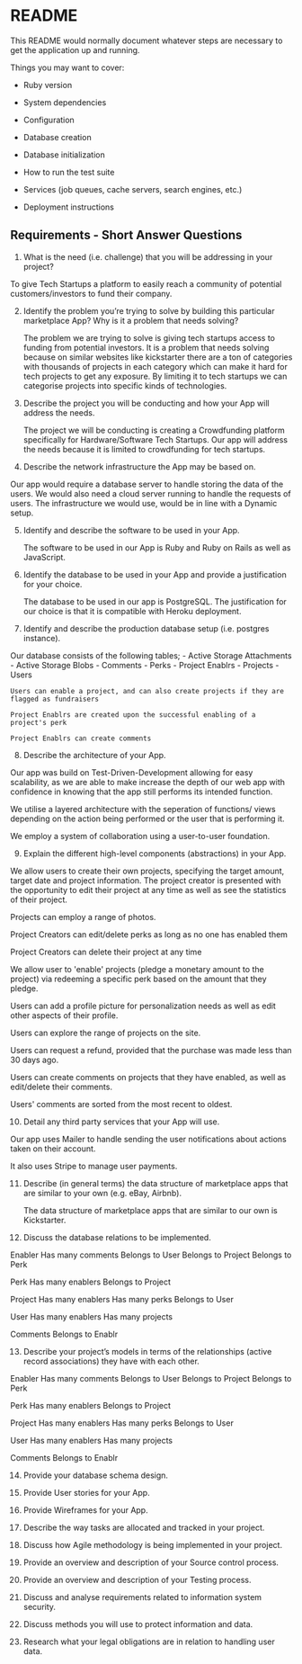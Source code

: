 # README

This README would normally document whatever steps are necessary to get the
application up and running.

Things you may want to cover:

* Ruby version

* System dependencies

* Configuration

* Database creation

* Database initialization

* How to run the test suite

* Services (job queues, cache servers, search engines, etc.)

* Deployment instructions

## Requirements - Short Answer Questions

1. What is the need (i.e. challenge) that you will be addressing in your project?

To give Tech Startups a platform to easily reach a community of potential customers/investors to fund their company.

2. Identify the problem you’re trying to solve by building this particular marketplace App? Why is it a problem that needs solving?
    
    The problem we are trying to solve is giving tech startups access to funding from potential investors. It is a problem that needs solving because on similar websites like kickstarter there are a ton of categories with thousands of projects in each category which can make it hard for tech projects to get any exposure. By limiting it to tech startups we can categorise projects into specific kinds of technologies.

3. Describe the project you will be conducting and how your App will address the needs.

    The project we will be conducting is creating a Crowdfunding platform specifically for Hardware/Software Tech Startups. Our app will address the needs because it is limited to crowdfunding for tech startups.
  
4. Describe the network infrastructure the App may be based on.
  
  Our app would require a database server to handle storing the data of the users. We would also need a cloud server running to handle the requests of users.
  The infrastructure we would use, would be in line with a Dynamic setup.

5. Identify and describe the software to be used in your App.

    The software to be used in our App is Ruby and Ruby on Rails as well as JavaScript.

6. Identify the database to be used in your App and provide a justification for your choice.

    The database to be used in our app is PostgreSQL. The justification for our choice is that it is compatible with Heroku deployment.

7. Identify and describe the production database setup (i.e. postgres instance).

  Our database consists of the following tables;
    - Active Storage Attachments
    - Active Storage Blobs
    - Comments
    - Perks
    - Project Enablrs
    - Projects
    - Users

    Users can enable a project, and can also create projects if they are flagged as fundraisers

    Project Enablrs are created upon the successful enabling of a project's perk

    Project Enablrs can create comments

8. Describe the architecture of your App.

  Our app was build on Test-Driven-Development allowing for easy scalability, as we are able to make increase the depth of our web app with confidence in knowing that the app still performs its intended function.

  We utilise a layered architecture with the seperation of functions/ views depending on the action being performed or the user that is performing it.

  We employ a system of collaboration using a user-to-user foundation.

9.  Explain the different high-level components (abstractions) in your App.

  We allow users to create their own projects, specifying the target amount, target date and project information. The project creator is presented with the opportunity to edit their project at any time as well as see the statistics of their project.

  Projects can employ a range of photos.

  Project Creators can edit/delete perks as long as no one has enabled them

  Project Creators can delete their project at any time

  We allow user to 'enable' projects (pledge a monetary amount to the project) via redeeming a specific perk based on the amount that they pledge.

  Users can add a profile picture for personalization needs as well as edit other aspects of their profile.

  Users can explore the range of projects on the site.

  Users can request a refund, provided that the purchase was made less than 30 days ago.

  Users can create comments on projects that they have enabled, as well as edit/delete their comments.

  Users' comments are sorted from the most recent to oldest.

10.  Detail any third party services that your App will use.

  Our app uses Mailer to handle sending the user notifications about actions taken on their account.

  It also uses Stripe to manage user payments.

11. Describe (in general terms) the data structure of marketplace apps that are similar to your own (e.g. eBay, Airbnb).

    The data structure of marketplace apps that are similar to our own is Kickstarter. 

12. Discuss the database relations to be implemented.

Enabler
Has many comments
Belongs to User
Belongs to Project
Belongs to Perk

Perk
Has many enablers
Belongs to Project

Project
Has many enablers
Has many perks
Belongs to User

User
Has many enablers
Has many projects

Comments
Belongs to Enablr

13.  Describe your project’s models in terms of the relationships (active record associations) they have with each other.

  Enabler
  Has many comments
  Belongs to User
  Belongs to Project
  Belongs to Perk

  Perk
  Has many enablers
  Belongs to Project

  Project
  Has many enablers
  Has many perks
  Belongs to User

  User
  Has many enablers
  Has many projects

  Comments
  Belongs to Enablr

14.  Provide your database schema design.

15.  Provide User stories for your App.

16.  Provide Wireframes for your App.

17.  Describe the way tasks are allocated and tracked in your project.

18.  Discuss how Agile methodology is being implemented in your project.

19.  Provide an overview and description of your Source control process.

20.  Provide an overview and description of your Testing process.

21.  Discuss and analyse requirements related to information system security.

22. Discuss methods you will use to protect information and data.

23. Research what your legal obligations are in relation to handling user data.

